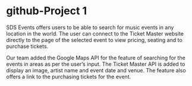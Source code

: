 # github-Project 1

SDS Events offers users to be able to search for music events in any location in the world. The user can connect to the Ticket Master website directly to the page of the selected event to view pricing, seating and to purchase tickets. 

Our team added the Google Maps API for the feature of searching for the events in areas as per the user’s input. The Ticket Master API is added to display an image, artist name and event date and venue. The feature also offers a link to the purchasing tickets for the event.

